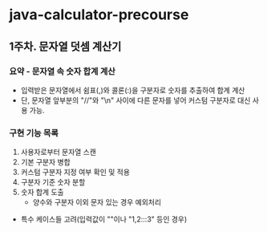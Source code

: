 # java-calculator-precourse
## 1주차. 문자열 덧셈 계산기
### 요약 - 문자열 속 숫자 합계 계산
- 입력받은 문자열에서 쉼표(,)와 콜론(:)을 구분자로 숫자를 추출하여 합계 계산
- 단, 문자열 앞부분의 "//"와 "\n" 사이에 다른 문자를 넣어 커스텀 구분자로 대신 사용 가능.

### 구현 기능 목록
1. 사용자로부터 문자열 스캔
2. 기본 구분자 병합
2. 커스텀 구분자 지정 여부 확인 및 적용
3. 구분자 기준 숫자 분할
4. 숫자 합계 도출
   - 양수와 구분자 이외 문자 있는 경우 예외처리 
* 특수 케이스들 고려(입력값이 ""이나 "1,2:::3" 등인 경우)
